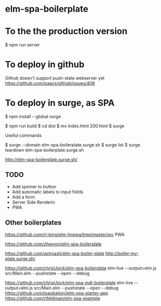 # elm-spa-boilerplate




# To the the production version

$ npm run server

# To deploy in github

Github doesn't support push-state webserver yet https://github.com/isaacs/github/issues/408

# To deploy in surge, as SPA

$ npm install --global surge

$ npm run build
$ cd dist
$ mv index.html 200.html
$ surge

Useful commands

$ surge --domain elm-spa-boilerplate.surge.sh
$ surge list
$ surge teardown elm-spa-boilerplate.surge.sh


http://elm-spa-boilerplate.surge.sh/

## TODO

- Add spinner to button
- Add automatic labels to input fields
- Add a form
- Server Side Renderin
- PWA

## Other boilerplates

https://github.com/rl-king/elm-hnpwa/tree/master/src
    PWA

https://github.com/zhevron/elm-spa-boilerplate

https://github.com/astroash/elm-spa-boiler-plate
    http://boiler-my-plate.surge.sh/

https://github.com/chrisUsick/elm-spa-boilerplate
    elm-live --output=elm.js src/Main.elm --pushstate --open --debug

https://github.com/chrisUsick/elm-spa-mdl-boilerplate
    elm-live --output=elm.js src/Main.elm --pushstate --open --debug
https://github.com/joaobalsini/elm-spa-starter-app
https://github.com/rtfeldman/elm-spa-example
